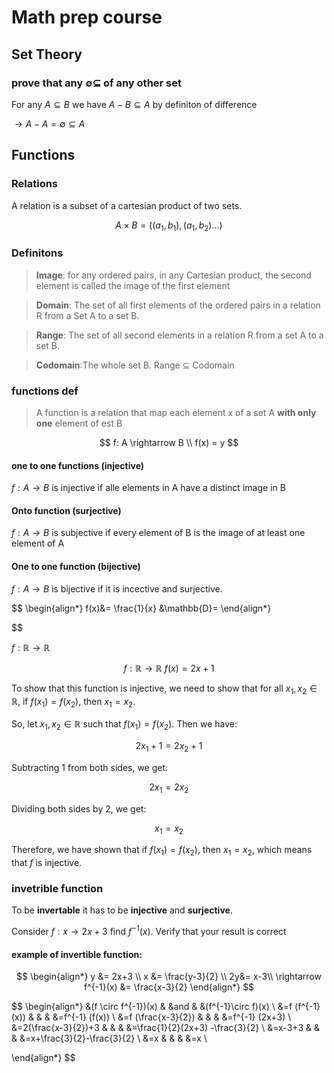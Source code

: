 # Math prep course


## Set Theory

### prove that any $\emptyset \subseteq$ of any other set

For any $A \subseteq B$ we have $A-B\subseteq A$ by definiton of difference 

$\rightarrow A-A=\emptyset \subseteq A$

## Functions

### Relations

A relation is a subset of a cartesian product of two sets.

$$
A\times B=((a_1, b_1), (a_1, b_2)...)
$$

### Definitons

> **Image**: for any ordered pairs, in any Cartesian product, the second element is called the image of the first element

> **Domain**: The set of all first elements of the ordered pairs in a relation R from a Set A to a set B.

> **Range**: The set of all second elements in a relation R from a set A to a set B.

> **Codomain**:The whole set B. Range $\subseteq$ Codomain

### functions def

> A function is a relation that map each element x of a set A **with only one** element of est B

$$
f: A \rightarrow B \\
f(x) = y
$$

<!-- define injective one to one functions -->

#### one to one functions (injective)
$f: A \rightarrow B$ is injective if alle elements in A have a distinct image in B

#### Onto function (surjective)

$f: A \rightarrow B$ is subjective if every element of B is the image of at least one element of A

#### One to one function (bijective)

$f: A \rightarrow B$ is bijective if it is incective and surjective.


$$
\begin{align*}
    f(x)&= \frac{1}{x}  &\mathbb{D}=
\end{align*}

$$

$f: \mathbb{R} \rightarrow \mathbb{R}$

$$ f: \mathbb{R} \rightarrow \mathbb{R} \ f(x) = 2x + 1 $$

To show that this function is injective, we need to show that for all $x_1, x_2 \in \mathbb{R}$, if $f(x_1) = f(x_2)$, then $x_1 = x_2$.

So, let $x_1, x_2 \in \mathbb{R}$ such that $f(x_1) = f(x_2)$. Then we have:

$$ 2x_1 + 1 = 2x_2 + 1 $$

Subtracting $1$ from both sides, we get:

$$ 2x_1 = 2x_2 $$

Dividing both sides by $2$, we get:

$$ x_1 = x_2 $$

Therefore, we have shown that if $f(x_1) = f(x_2)$, then $x_1 = x_2$, which means that $f$ is injective.

### invetrible function

To be **invertable** it has to be **injective** and **surjective**.

Consider $f:x \rightarrow 2x+3$ find $f^{-1}(x)$. Verify that your result is correct

#### example of invertible function:
$$
\begin{align*}
    y &= 2x+3 \\
    x &= \frac{y-3}{2} \\
    2y&= x-3\\
    \rightarrow f^{-1}(x) &= \frac{x-3}{2}
\end{align*}
$$

$$
\begin{align*}
    &(f \circ f^{-1})(x)    &   &and    &   &(f^{-1}\circ f)(x) \\
    &=f (f^{-1}(x))         &   &       &   &=f^{-1} (f(x)) \\
    &=f (\frac{x-3}{2})     &   &       &   &=f^{-1} (2x+3) \\
    &=2(\frac{x-3}{2})+3    &   &       &   &=\frac{1}{2}(2x+3) -\frac{3}{2} \\
    &=x-3+3    &   &       &   &=x+\frac{3}{2}-\frac{3}{2} \\
    &=x    &   &       &   &=x \\

\end{align*}
$$